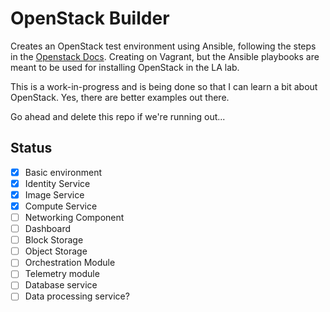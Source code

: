 OpenStack Builder
=================

Creates an OpenStack test environment using Ansible, following the steps in the [Openstack Docs](http://docs.openstack.org/juno/install-guide/install/apt/content/).  Creating on Vagrant, but the Ansible playbooks are meant to be used for installing OpenStack in the LA lab.

This is a work-in-progress and is being done so that I can learn a bit about OpenStack.  Yes, there are better examples out there.

Go ahead and delete this repo if we're running out...

Status
------

- [x] Basic environment
- [x] Identity Service
- [x] Image Service
- [x] Compute Service
- [ ] Networking Component
- [ ] Dashboard
- [ ] Block Storage
- [ ] Object Storage
- [ ] Orchestration Module
- [ ] Telemetry module
- [ ] Database service
- [ ] Data processing service?
